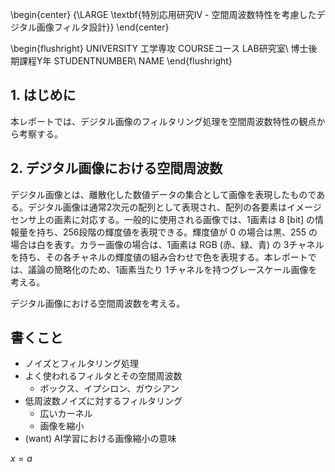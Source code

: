 \begin{center}
{\LARGE \textbf{特別応用研究Ⅳ - 空間周波数特性を考慮したデジタル画像フィルタ設計}}
\end{center}

\begin{flushright}
UNIVERSITY 工学専攻 COURSEコース LAB研究室\\
博士後期課程Y年 STUDENTNUMBER\\
NAME
\end{flushright}

## 1. はじめに

本レポートでは、デジタル画像のフィルタリング処理を空間周波数特性の観点から考察する。

## 2. デジタル画像における空間周波数

デジタル画像とは、離散化した数値データの集合として画像を表現したものである。デジタル画像は通常2次元の配列として表現され、配列の各要素はイメージセンサ上の画素に対応する。一般的に使用される画像では、1画素は 8 [bit] の情報量を持ち、256段階の輝度値を表現できる。輝度値が 0 の場合は黒、255 の場合は白を表す。カラー画像の場合は、1画素は RGB (赤、緑、青) の 3チャネルを持ち、その各チャネルの輝度値の組み合わせで色を表現する。本レポートでは、議論の簡略化のため、1画素当たり 1チャネルを持つグレースケール画像を考える。

デジタル画像における空間周波数を考える。

## 書くこと

- ノイズとフィルタリング処理
- よく使われるフィルタとその空間周波数
  - ボックス、イプシロン、ガウシアン
- 低周波数ノイズに対するフィルタリング
  - 広いカーネル
  - 画像を縮小
- (want) AI学習における画像縮小の意味

$x = a$
